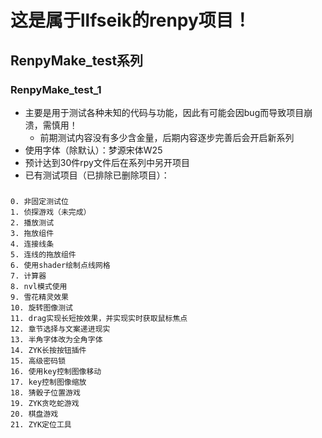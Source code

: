 # 这是属于llfseik的renpy项目！

## RenpyMake_test系列
### RenpyMake_test_1
- 主要是用于测试各种未知的代码与功能，因此有可能会因bug而导致项目崩溃，需慎用！
    - 前期测试内容没有多少含金量，后期内容逐步完善后会开启新系列
- 使用字体（除默认）：梦源宋体W25
- 预计达到30件rpy文件后在系列中另开项目
- 已有测试项目（已排除已删除项目）：
###
    0. 非固定测试位
    1. 侦探游戏（未完成）
    2. 播放测试
    3. 拖放组件
    4. 连接线条
    5. 连线的拖放组件
    6. 使用shader绘制点线网格
    7. 计算器
    8. nvl模式使用
    9. 雪花精灵效果
    10. 旋转图像测试
    11. drag实现长短按效果，并实现实时获取鼠标焦点
    12. 章节选择与文案递进现实
    13. 半角字体改为全角字体
    14. ZYK长按按钮插件
    15. 高级密码锁
    16. 使用key控制图像移动
    17. key控制图像缩放
    18. 猜骰子位置游戏
    19. ZYK贪吃蛇游戏
    20. 棋盘游戏
    21. ZYK定位工具